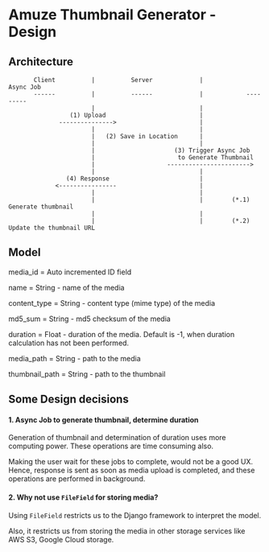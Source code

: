 # Amuze Thumbnail Generator - Design

## Architecture

```
       Client          |          Server             |            Async Job
       ------          |          ------             |            ---------
                       |                             |
                 (1) Upload                          |
              --------------->                       |
                       |                             |
                       |   (2) Save in Location      |
                       |                             |
                       |                      (3) Trigger Async Job
                       |                       to Generate Thumbnail
                       |                    ----------------------->
                       |                             |
                (4) Response                         |
             <----------------                       |
                       |                             |
                       |                             |        (*.1) Generate thumbnail
                       |                             |
                       |                             |        (*.2) Update the thumbnail URL

```


## Model
media_id = Auto incremented ID field

name = String - name of the media

content_type = String - content type (mime type) of the media

md5_sum = String - md5 checksum of the media

duration = Float - duration of the media. Default is -1, when duration calculation has not been performed.
 
media_path = String - path to the media

thumbnail_path = String - path to the thumbnail

## Some Design decisions
#### 1. Async Job to generate thumbnail, determine duration
Generation of thumbnail and determination of duration uses more computing power. 
These operations are time consuming also. 

Making the user wait for these jobs to complete, would not be a good UX.
Hence, response is sent as soon as media upload is completed, and these operations are performed in background.

#### 2. Why not use `FileField` for storing media?
Using `FileField` restricts us to the Django framework to interpret the model.
 
Also, it restricts us from storing the media in other storage services like AWS S3, Google Cloud storage. 
